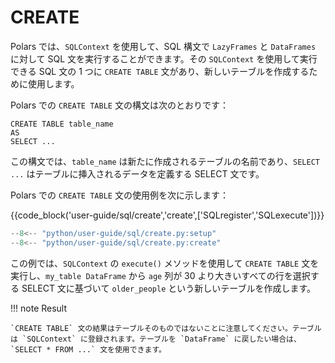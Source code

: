 # CREATE

Polars では、`SQLContext` を使用して、SQL 構文で `LazyFrames` と `DataFrames` に対して SQL 文を実行することができます。その `SQLContext` を使用して実行できる SQL 文の 1 つに `CREATE TABLE` 文があり、新しいテーブルを作成するために使用します。

Polars での `CREATE TABLE` 文の構文は次のとおりです：

```
CREATE TABLE table_name
AS
SELECT ...
```

この構文では、`table_name` は新たに作成されるテーブルの名前であり、`SELECT ...` はテーブルに挿入されるデータを定義する SELECT 文です。

Polars での `CREATE TABLE` 文の使用例を次に示します：

{{code_block('user-guide/sql/create','create',['SQLregister','SQLexecute'])}}

```python exec="on" result="text" session="user-guide/sql"
--8<-- "python/user-guide/sql/create.py:setup"
--8<-- "python/user-guide/sql/create.py:create"
```

この例では、`SQLContext` の `execute()` メソッドを使用して `CREATE TABLE` 文を実行し、`my_table DataFrame` から `age` 列が 30 より大きいすべての行を選択する SELECT 文に基づいて `older_people` という新しいテーブルを作成します。

!!! note Result

    `CREATE TABLE` 文の結果はテーブルそのものではないことに注意してください。テーブルは `SQLContext` に登録されます。テーブルを `DataFrame` に戻したい場合は、`SELECT * FROM ...` 文を使用できます。
